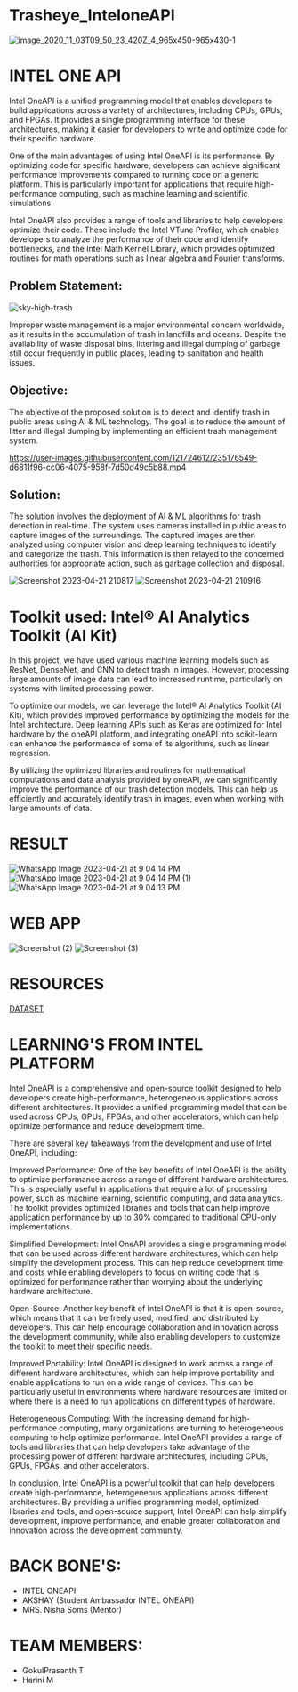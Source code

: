 # Trasheye_InteloneAPI
![image_2020_11_03T09_50_23_420Z_4_965x450-965x430-1](https://user-images.githubusercontent.com/121724612/235177155-ae7f12df-22f5-4286-ad4c-ec5f971a7454.png)

# INTEL ONE API
Intel OneAPI is a unified programming model that enables developers to build applications across a variety of architectures, including CPUs, GPUs, and FPGAs. It provides a single programming interface for these architectures, making it easier for developers to write and optimize code for their specific hardware.

One of the main advantages of using Intel OneAPI is its performance. By optimizing code for specific hardware, developers can achieve significant performance improvements compared to running code on a generic platform. This is particularly important for applications that require high-performance computing, such as machine learning and scientific simulations.

Intel OneAPI also provides a range of tools and libraries to help developers optimize their code. These include the Intel VTune Profiler, which enables developers to analyze the performance of their code and identify bottlenecks, and the Intel Math Kernel Library, which provides optimized routines for math operations such as linear algebra and Fourier transforms.

## Problem Statement: 

![sky-high-trash](https://user-images.githubusercontent.com/121724612/235177381-04f114f1-069d-431d-ae5e-d6113491db96.png)

Improper waste management is a major environmental concern worldwide, as it results in the accumulation of trash in landfills and oceans. Despite the availability of waste disposal bins, littering and illegal dumping of garbage still occur frequently in public places, leading to sanitation and health issues.

## Objective: 
The objective of the proposed solution is to detect and identify trash in public areas using AI & ML technology. The goal is to reduce the amount of litter and illegal dumping by implementing an efficient trash management system.

https://user-images.githubusercontent.com/121724612/235176549-d6811f96-cc06-4075-958f-7d50d49c5b88.mp4

## Solution: 
The solution involves the deployment of AI & ML algorithms for trash detection in real-time. The system uses cameras installed in public areas to capture images of the surroundings. The captured images are then analyzed using computer vision and deep learning techniques to identify and categorize the trash. This information is then relayed to the concerned authorities for appropriate action, such as garbage collection and disposal.

![Screenshot 2023-04-21 210817](https://user-images.githubusercontent.com/121724612/235077931-9675432b-f879-4402-bd07-a2f524078b25.png)
![Screenshot 2023-04-21 210916](https://user-images.githubusercontent.com/121724612/235077979-6876b766-31a4-4c0c-a2e3-47890a17ac4e.png)

# Toolkit used: Intel® AI Analytics Toolkit (AI Kit)

In this project, we have used various machine learning models such as ResNet, DenseNet, and CNN to detect trash in images. However, processing large amounts of image data can lead to increased runtime, particularly on systems with limited processing power.

To optimize our models, we can leverage the Intel® AI Analytics Toolkit (AI Kit), which provides improved performance by optimizing the models for the Intel architecture. Deep learning APIs such as Keras are optimized for Intel hardware by the oneAPI platform, and integrating oneAPI into scikit-learn can enhance the performance of some of its algorithms, such as linear regression.

By utilizing the optimized libraries and routines for mathematical computations and data analysis provided by oneAPI, we can significantly improve the performance of our trash detection models. This can help us efficiently and accurately identify trash in images, even when working with large amounts of data.

# RESULT
![WhatsApp Image 2023-04-21 at 9 04 14 PM](https://user-images.githubusercontent.com/121724612/235195283-3a903881-08ed-4cc8-8173-def719824286.jpeg)![WhatsApp Image 2023-04-21 at 9 04 14 PM (1)](https://user-images.githubusercontent.com/121724612/235195328-e111b933-b186-4e3d-ba9a-79961d4ceda8.jpeg)![WhatsApp Image 2023-04-21 at 9 04 13 PM](https://user-images.githubusercontent.com/121724612/235195360-b7b8bf9c-4b42-44e8-a364-27025c2efe88.jpeg)


# WEB APP
![Screenshot (2)](https://user-images.githubusercontent.com/121724612/235289958-84a838a9-325c-4461-ae76-6b691c05fe53.png)
![Screenshot (3)](https://user-images.githubusercontent.com/121724612/235289962-7bab6c74-ffab-4755-b46e-95895630102e.png)


# RESOURCES

<a href='https://universe.roboflow.com/divya-lzcld/taco-mqclx/browse?queryText=&pageSize=50&startingIndex=0&browseQuery=true'>DATASET</a>

# LEARNING'S FROM INTEL PLATFORM

Intel OneAPI is a comprehensive and open-source toolkit designed to help developers create high-performance, heterogeneous applications across different architectures. It provides a unified programming model that can be used across CPUs, GPUs, FPGAs, and other accelerators, which can help optimize performance and reduce development time.

There are several key takeaways from the development and use of Intel OneAPI, including:

Improved Performance: One of the key benefits of Intel OneAPI is the ability to optimize performance across a range of different hardware architectures. This is especially useful in applications that require a lot of processing power, such as machine learning, scientific computing, and data analytics. The toolkit provides optimized libraries and tools that can help improve application performance by up to 30% compared to traditional CPU-only implementations.

Simplified Development: Intel OneAPI provides a single programming model that can be used across different hardware architectures, which can help simplify the development process. This can help reduce development time and costs while enabling developers to focus on writing code that is optimized for performance rather than worrying about the underlying hardware architecture.

Open-Source: Another key benefit of Intel OneAPI is that it is open-source, which means that it can be freely used, modified, and distributed by developers. This can help encourage collaboration and innovation across the development community, while also enabling developers to customize the toolkit to meet their specific needs.

Improved Portability: Intel OneAPI is designed to work across a range of different hardware architectures, which can help improve portability and enable applications to run on a wide range of devices. This can be particularly useful in environments where hardware resources are limited or where there is a need to run applications on different types of hardware.

Heterogeneous Computing: With the increasing demand for high-performance computing, many organizations are turning to heterogeneous computing to help optimize performance. Intel OneAPI provides a range of tools and libraries that can help developers take advantage of the processing power of different hardware architectures, including CPUs, GPUs, FPGAs, and other accelerators.

In conclusion, Intel OneAPI is a powerful toolkit that can help developers create high-performance, heterogeneous applications across different architectures. By providing a unified programming model, optimized libraries and tools, and open-source support, Intel OneAPI can help simplify development, improve performance, and enable greater collaboration and innovation across the development community.

# BACK BONE'S:
  * INTEL ONEAPI
  * AKSHAY (Student Ambassador INTEL ONEAPI)
  * MRS. Nisha Soms (Mentor)
  
# TEAM MEMBERS:
  * GokulPrasanth T
  * Harini M
